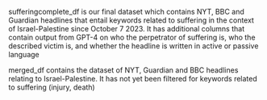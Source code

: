 


sufferingcomplete_df is our final dataset which contains NYT, BBC and Guardian headlines that entail keywords related to suffering in the context of Israel-Palestine since October 7 2023. It has additional columns that contain output from GPT-4 on who the perpetrator of suffering is, who the described victim is, and whether the headline is written in active or passive language


merged_df contains the dataset of NYT, Guardian and BBC headlines relating to Israel-Palestine. It has not yet been filtered for keywords related to suffering (injury, death)
